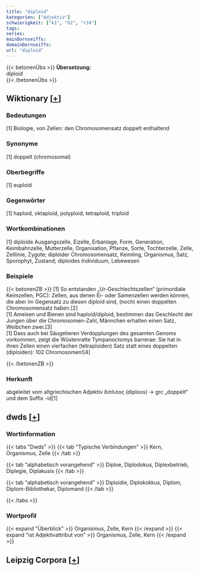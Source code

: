 ```yaml
---
title: "diploid"
kategorien: ["Adjektiv"]
schwierigkeit: ["k1", "h2", "r24"]
tags:
series:
mainDornseiffs:
domainDornseiffs:
url: "diploid"
---
```


{{< betonenÜbs >}}
**Übersetzung:**  
diploid  
{{< /betonenÜbs >}}

## Wiktionary [[+](https://de.wiktionary.org/wiki/diploid)]

### Bedeutungen
[1] Biologie, von Zellen: den Chromosomensatz doppelt enthaltend  

### Synonyme
[1] doppelt (chromosomal)  

### Oberbegriffe
[1] euploid  

### Gegenwörter
[1] haploid, oktaploid, polyploid, tetraploid, triploid  

### Wortkombinationen
[1] diploide Ausgangszelle, Eizelle, Erbanlage, Form, Generation, Keimbahnzelle, Mutterzelle, Organisation, Pflanze, Sorte, Tochterzelle, Zelle, Zelllinie, Zygote; diploider Chromosomensatz, Keimling, Organismus, Satz, Sporophyt, Zustand; diploides Individuum, Lebewesen  

### Beispiele
{{< betonenZB >}}
[1] So entstanden „Ur-Geschlechtszellen“ (primordiale Keimzellen, PGC): Zellen, aus denen Ei- oder Samenzellen werden können, die aber im Gegensatz zu diesen diploid sind, (noch) einen doppelten Chromosomensatz haben.[2]  
[1] Ameisen und Bienen sind haploid/diploid, bestimmen das Geschlecht der Jungen über die Chromosomen-Zahl, Männchen erhalten einen Satz, Weibchen zwei.[3]  
[1] Dass auch bei Säugetieren Verdopplungen des gesamten Genoms vorkommen, zeigt die Wüstenratte Tympanoctomys barrerae: Sie hat in ihren Zellen einen vierfachen (tetraploiden) Satz statt eines doppelten (diploiden): 102 Chromosomen![4]  

{{< /betonenZB >}}
### Herkunft
abgeleitet vom altgriechischen Adjektiv διπλόος (diploos) → grc „doppelt“ und dem Suffix -id[1]  



## dwds [[+](https://www.dwds.de/wb/diploid)]

### Wortinformation
{{< tabs "Dwds" >}}
{{< tab "Typische Verbindungen" >}}
Kern, Organismus, Zelle
{{< /tab >}}

{{< tab "alphabetisch vorangehend" >}}
Diploe, Diplodokus, Diplexbetrieb, Diplegie, Diplakusis
{{< /tab >}}

{{< tab "alphabetisch vorangehend" >}}
Diploidie, Diplokokkus, Diplom, Diplom-Bibliothekar, Diplomand
{{< /tab >}}

{{< /tabs >}}

### Wortprofil
{{< expand "Überblick" >}} Organismus, Zelle, Kern {{< /expand >}}
{{< expand "ist Adjektivattribut von" >}} Organismus, Zelle, Kern {{< /expand >}}

## Leipzig Corpora [[+](https://corpora.uni-leipzig.de/en/res?word=diploid&corpusId=deu_newscrawl-public_2018)]

